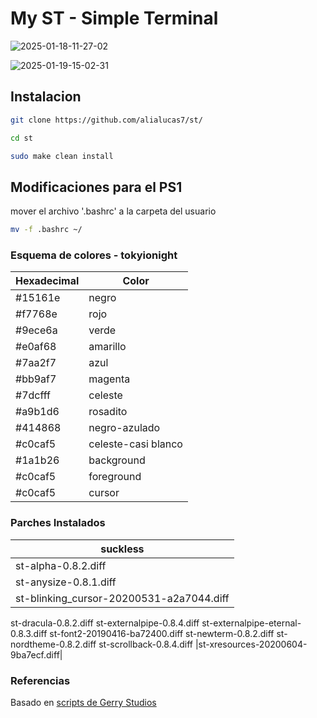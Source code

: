 # My ST - Simple Terminal
![2025-01-18-11-27-02](https://github.com/user-attachments/assets/33c7f5e0-9b32-45d3-807b-6dc06b3004a0)

![2025-01-19-15-02-31](https://github.com/user-attachments/assets/29b90c47-8aa8-4b78-ba08-1e68f5fa7868)


## Instalacion
```bash
git clone https://github.com/alialucas7/st/
```
```bash
cd st
```
```bash
sudo make clean install
```
## Modificaciones para el PS1
mover el archivo '.bashrc' a la carpeta del usuario 

```bash
mv -f .bashrc ~/
```
### Esquema de colores - tokyionight
| Hexadecimal | Color | 
|-------------|-------|
|#15161e  | negro|
|#f7768e  | rojo |
|#9ece6a |verde|
|#e0af68 |amarillo|
|#7aa2f7| azul|
|#bb9af7| magenta|
|#7dcfff| celeste|
|#a9b1d6|rosadito|
|#414868| negro-azulado|
 |#c0caf5|celeste-casi blanco|
 |#1a1b26| background|
 |#c0caf5| foreground|
|#c0caf5| cursor|



### Parches Instalados
| suckless | 
|-------------|
|st-alpha-0.8.2.diff|
|st-anysize-0.8.1.diff|
|st-blinking_cursor-20200531-a2a7044.diff|
st-dracula-0.8.2.diff
st-externalpipe-0.8.4.diff
st-externalpipe-eternal-0.8.3.diff
st-font2-20190416-ba72400.diff
st-newterm-0.8.2.diff
st-nordtheme-0.8.2.diff
st-scrollback-0.8.4.diff
|st-xresources-20200604-9ba7ecf.diff|



### Referencias

Basado en  [scripts de Gerry Studios](https://github.com/gerardet46/st)
